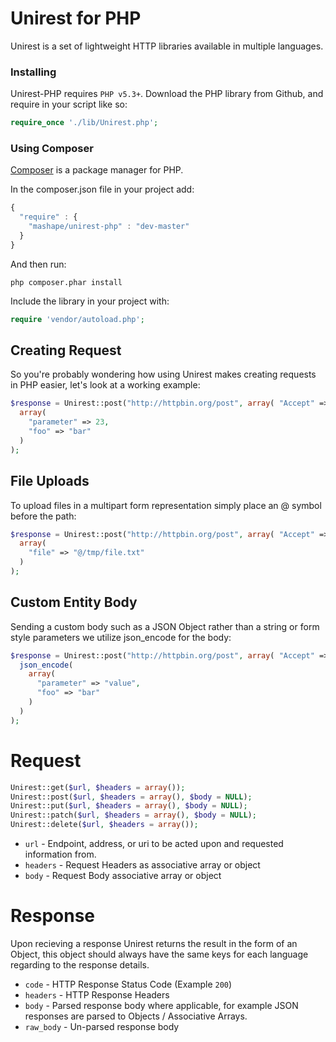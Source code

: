 # Unirest for PHP

Unirest is a set of lightweight HTTP libraries available in multiple languages.

### Installing
Unirest-PHP requires `PHP v5.3+`. Download the PHP library from Github, and require in your script like so:

```php
require_once './lib/Unirest.php';
```

### Using Composer

[Composer](http://getcomposer.org/) is a package manager for PHP.

In the composer.json file in your project add:

```javascript
{
  "require" : {
    "mashape/unirest-php" : "dev-master"
  }
}
```
And then run:

```
php composer.phar install
```

Include the library in your project with:

```php
require 'vendor/autoload.php';
````

## Creating Request
So you're probably wondering how using Unirest makes creating requests in PHP easier, let's look at a working example:

```php
$response = Unirest::post("http://httpbin.org/post", array( "Accept" => "application/json" ),
  array(
    "parameter" => 23,
    "foo" => "bar"
  )
);
```

## File Uploads
To upload files in a multipart form representation simply place an @ symbol before the path:

```php
$response = Unirest::post("http://httpbin.org/post", array( "Accept" => "application/json" ),
  array(
    "file" => "@/tmp/file.txt"
  )
);
 ```
 
## Custom Entity Body
Sending a custom body such as a JSON Object rather than a string or form style parameters we utilize json_encode for the body:
```php
$response = Unirest::post("http://httpbin.org/post", array( "Accept" => "application/json" ),
  json_encode(
    array(
      "parameter" => "value",
      "foo" => "bar"
    )
  )
);
```

# Request
```php
Unirest::get($url, $headers = array());
Unirest::post($url, $headers = array(), $body = NULL);
Unirest::put($url, $headers = array(), $body = NULL);
Unirest::patch($url, $headers = array(), $body = NULL);
Unirest::delete($url, $headers = array());
```
  
- `url` - Endpoint, address, or uri to be acted upon and requested information from.
- `headers` - Request Headers as associative array or object
- `body` - Request Body associative array or object

# Response
Upon recieving a response Unirest returns the result in the form of an Object, this object should always have the same keys for each language regarding to the response details.

- `code` - HTTP Response Status Code (Example `200`)
- `headers` - HTTP Response Headers
- `body` - Parsed response body where applicable, for example JSON responses are parsed to Objects / Associative Arrays.
- `raw_body` - Un-parsed response body
